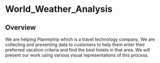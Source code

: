 # World_Weather_Analysis
## Overview
We are helping Planmytrip which is a travel technology company. We are collecting and presenting data to customers to help them enter their preferred vacation criteria and find the best hotels in that area. We will present our work using various visual representations of this process.
